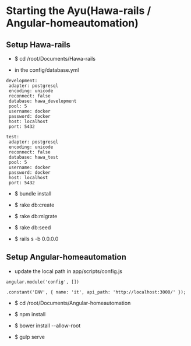 # Starting the Ayu(Hawa-rails / Angular-homeautomation)

## Setup Hawa-rails

* $ cd /root/Documents/Hawa-rails

* in the config/database.yml
```
development:
 adapter: postgresql
 encoding: unicode
 reconnect: false
 database: hawa_development
 pool: 5
 username: docker
 password: docker
 host: localhost
 port: 5432
 
test:
 adapter: postgresql
 encoding: unicode
 reconnect: false
 database: hawa_test
 pool: 5
 username: docker
 password: docker
 host: localhost
 port: 5432
```
* $ bundle install

* $ rake db:create

* $ rake db:migrate

* $ rake db:seed

* $ rails s -b 0.0.0.0 

## Setup Angular-homeautomation

* update the local path in app/scripts/config.js
```
angular.module('config', [])

.constant('ENV', { name: 'it', api_path: 'http://localhost:3000/' });
```

* $ cd /root/Documents/Angular-homeautomation

* $ npm install

* $ bower install --allow-root

* $ gulp serve